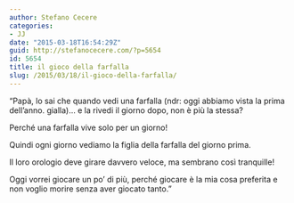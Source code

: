 ```yaml
---
author: Stefano Cecere
categories:
- JJ
date: "2015-03-18T16:54:29Z"
guid: http://stefanocecere.com/?p=5654
id: 5654
title: il gioco della farfalla
slug: /2015/03/18/il-gioco-della-farfalla/
---
```


&#8220;Papà, lo sai che quando vedi una farfalla (ndr: oggi abbiamo vista la prima dell&#8217;anno. gialla)&#8230; e la rivedi il giorno dopo, non è più la stessa?
  
Perché una farfalla vive solo per un giorno!
  
Quindi ogni giorno vediamo la figlia della farfalla del giorno prima.
  
Il loro orologio deve girare davvero veloce, ma sembrano così tranquille!
  
Oggi vorrei giocare un po&#8217; di più, perché giocare è la mia cosa preferita e non voglio morire senza aver giocato tanto.&#8221;